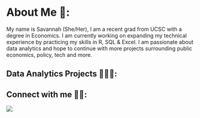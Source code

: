 <h1>  About Me 🙂:</h1>
     My name is Savannah (She/Her), I am a recent grad from UCSC with a degree in Economics.  I am currently working on expanding my technical experience by practicing my skills in R, SQL & Excel.  I am passionate about data analytics and hope to continue with more projects surrounding public economics, policy, tech and more.   

<h2>  Data Analytics Projects 👩🏻‍💻:</h2>



<h2>  Connect with me 🤳🏼:</h2>

<a href="www.linkedin.com/in/savannah-r-linkpage">
<img src="https://cdn.jsdelivr.net/npm/simple-icons@v3/icons/linkedin.svg" style=width:"25px">
</a>

